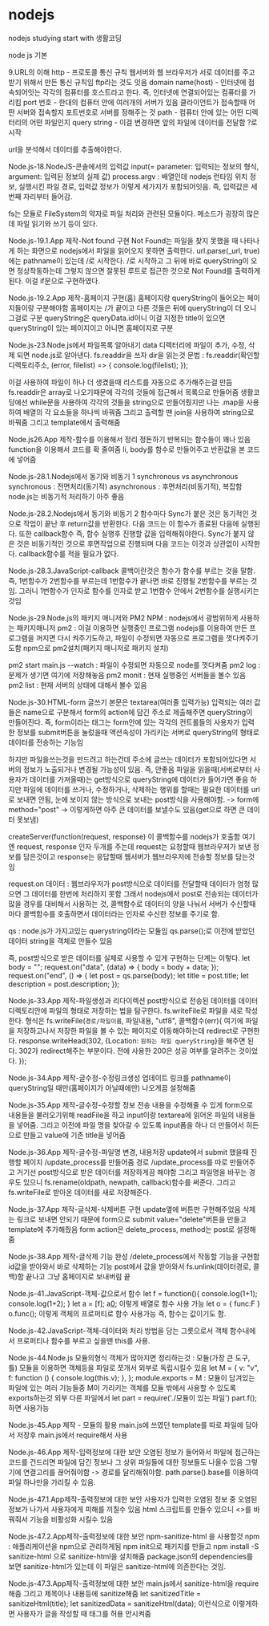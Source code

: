 # nodejs
nodejs studying start with 생활코딩

node js 기본

9.URL의 이해
http - 프로토콜 통신 규칙 웹서버와 웹 브라우저가 서로 데이터를 주고받기 위해서 만든 통신 규칙임
ftp라는 것도 잇음 
domain name(host) -  인터넷에 접속되어잇는 각각의 컴퓨터를 호스트라고 한다. 즉, 인터넷에 연결되어있는 컴퓨터를 가리킴
port 번호 - 한대의 컴퓨터 안에 여러개의 서버가 있음 클라이언트가 접속할때 어떤 서버와 접속할지 포트번호로 서버를 정해주는 것
path - 컴퓨터 안에 있는 어떤 디렉터리의 어떤 파일인지
query string - 이걸 변경하면 앞의 파일에 데이터를 전달함 ?로 시작

url을 분석해서 데이터를 추출해야한다. 

Node.js-18.NodeJS-콘솔에서의 입력값
input(= parameter: 입력되는 정보의 형식, argument: 입력된 정보의 실제 값)
process.argv : 배열인데 nodejs 런타임 위치 정보, 실행시킨 파일 경로, 입력값 정보가 이렇게 세가지가 포함되어잇음. 즉, 입력값은 세번째 자리부터 들어감.

fs는 모듈로 FileSystem의 약자로 파일 처리와 관련된 모듈이다. 메소드가 굉장히 많은데 파일 읽기와 쓰기 등이 있다.

Node.js-19.1.App 제작-Not found 구현
Not Found는 파일을 찾지 못했을 때 나타나게 하는 화면으로 nodejs에서 파일을 읽어오지 못하면 출력한다.
url.parse(_url, true)에는 pathname이 있는데 /로 시작한다. /로 시작하고 그 뒤에 바로 queryString이 오면 정상작동하는데
그렇지 않으면 잘못된 루트로 접근한 것으로 Not Found를 출력하게된다. 
이걸 if문으로 구현하였다.

Node.js-19.2.App 제작-홈페이지 구현(홈)
홈페이지랑 queryString이 들어오는 페이지들이랑 구분해야함
홈페이지는 /가 끝이고 다른 것들은 뒤에 queryString이 더 오니
그걸로 구분 
queryString은 queryData.id이니 이걸 지정한 title이 있으면 queryString이 있는 페이지이고
아니면 홈페이지로 구분

Node.js-23.Node.js에서 파일목록 알아내기
data 디렉터리에 파일이 추가, 수정, 삭제 되면 node.js로 알아낸다.
fs.readdir을 쓰자 dir을 읽는것
문법 : fs.readdir(확인할 디렉토리주소, (error, filelist) => {
console.log(filelist);
});

이걸 사용하여 파일이 하나 더 생겼을때 리스트를 자동으로 추가해주는걸 만듬
fs.readdir은 array로 나오기때문에 각각의 것들에 접근해서 목록으로 만들어줌
생활코딩에선 while문을 사용하여 각각의 것들을 string으로 만들어줬지만
나는 .map을 사용하여 배열의 각 요소들을 하나씩 바꿔줌 그리고 출력할 땐 join을 사용하여 string으로 바꿔줌
그리고 template에서 출력해줌

Node.js26.App 제작-함수를 이용해서 정리 정돈하기
반복되는 함수들이 꽤나 있음
function을 이용해서 코드를 확 줄여줌
li, body를 함수로 만들어주고 반환값을 본 코드에 넣어줌 

Node.js-28.1.Nodejs에서 동기와 비동기 1
synchronous vs asynchronous
synchronous : 전면처리(동기적)
asynchronous : 후면처리(비동기적), 복잡함
node.js는 비동기적 처리하기 아주 좋음 

Node.js-28.2.Nodejs에서 동기와 비동기 2
함수마다 Sync가 붙은 것은 동기적인 것으로 작업이 끝난 후 return값을 반환한다. 다음 코드는 이 함수가 종료된 다음에 실행된다. 또한 callback함수 즉, 함수 실행후 진행할 값을 입력해줘야한다. 
Sync가 붙지 않은 것은 비동기적인 것으로 후면작업으로 진행되며 다음 코드는 이것과 상관없이 시작한다. callback함수를 적을 필요가 없다.

Node.js-28.3.JavaScript-callback
콜백이란것은 함수가 함수를 부르는 것을 말함. 즉, 1번함수가 2번함수를 부르는데 1번함수가 끝나면 바로 진행될 2번함수를 부르는 것임.
그러니 1번함수가 인자로 함수를 인자로 받고 1번함수 안에서 2번함수를 실행시키는 것임

Node.js-29.Node.js의 패키지 매니저와 PM2
NPM : nodejs에서 광범위하게 사용하는 패키지매니저
pm2 : 이걸 이용하면 실행중인 프로그램 nodejs를 이용하여 만든 프로그램을 꺼지면 다시 켜주기도하고, 파일이 수정되면 자동으로 프로그램을 껏다켜주기도함
npm으로 pm2설치(패키지 매니저로  패키지 설치)

pm2 start main.js --watch : 파일이 수정되면 자동으로 node를 껏다켜줌
pm2 log : 문제가 생기면 여기에 저장해놓음
pm2 monit : 현재 실행중인 서버들을 볼수 있음
pm2 list : 현재 서버의 상태에 대해서 볼수 있음

Node.js-30.HTML-form
글쓰기 본문은 textarea(여러줄 입력가능)
입력되는 여러 값들은 name으로 구분해서 
form의 action에 담긴 주소로 제출해주면 queryString이 만들어진다.
즉, form이라는 태그는 form안에 있는 각각의 컨트롤들의 사용자가 입력한 정보를
submit버튼을 눌렀을때 액션속성이 가리키는 서버로 queryString의 형태로 데이터를 전송하는 기능임

하지만 파일을쓰는것을 만드려고 하는건데 주소에 글쓰는 데이터가 포함되어있다면 서버의 정보가 노출되거나 변경될 가능성이 있음. 즉, 안좋음
파일을 읽을때(서버로부터 사용자가 데이터를 가져올때)는 get방식으로 queryString에 데이터가 들어가면 좋음
하지만 파일에 데이터를 쓰거나, 수정하거나, 삭제하는 행위를 할때는 필요한 데이터를 url로 보내면 안됨, 눈에 보이지 않는 방식으로 보내는
post방식을 사용해야함. -> form에 method="post" -> 이렇게하면 아주 큰 데이터를 보낼수도 있음(get으로 하면 큰 데이터 못보냄)

createServer(function(request, response) 이 콜백함수를 nodejs가 호출함
여기엔 request, response 인자 두개를 주는데
request는 요청할때 웹브라우저가 보낸 정보를 담은것이고
response는 응답할때 웹서버가 웹브라우저에 전송할 정보를 담는것임

request.on 데이터 : 웹브라우저가 post방식으로 데이터를 전달할때  데이터가 엄청 많으면 그 데이터를 한번에 처리하지 못함
그래서 nodejs에서 post로 전송되는 데이터가 많을 경우를 대비해서 사용하는 것, 
콜백함수로 데이터의 양을 나눠서 서버가 수신할때 마다 콜백함수를 호출하면서 데이터라는 인자로 수신한 정보를 주기로 함.

qs : node.js가 가지고있는 querystring이라는 모듈임
qs.parse();로 이전에 받았던 데이터 string을 객체로 만들수 있음

즉, post방식으로 받은 데이터를 실제로 사용할 수 있게 구현하는 단계는 이렇다.
let body = "";
    request.on("data", (data) => {
      body = body + data;
    });
    request.on("end", () => {
      let post = qs.parse(body);
      let title = post.title;
      let description = post.description;
    });

Node.js-33.App 제작-파일생성과 리다이렉션
post방식으로 전송된 데이터를 데이터 디렉토리안에 파일의 형태로 저장하는 법을 탐구한다.
fs.writeFile로 파일을 새로 작성한다. 형식은 fs.writeFile(`경로/파일이름`, 파일내용, "utf8", 콜백함수(err){
여기에 파일을 저장하고나서 저장한 파일을 볼 수 있는 페이지로 이동해야하는데 redirect로 구현한다. 
response.writeHead(302, {Location: `원하는 파일 queryString`}을 해주면 된다. 302가 redirect해주는 부분이다. 전에 사용한 200은 성공 여부를 알려주는 것이었다.
});

Node.js-34.App 제작-글수정-수정링크생성
업데이트 링크를 pathname이 queryString일 때만(홈페이지가 아닐때에만) 나오게끔 설정해줌

Node.js-35.App 제작-글수정-수정할 정보 전송
내용을 수정해줄 수 있게 form으로 내용들을 불러오기위해 readFile을 하고 input이랑 textarea에 읽어온 파일의 내용들을 넣어줌.
그리고 이전에 파일 명을 찾아갈 수 있도록 input폼을 하나 더 만들어서 히든으로 만들고 value에 기존 title을 넣어줌

Node.js-36.App 제작-글수정-파일명 변경, 내용저장
update에서 submit 했을때 진행할 페이지 /update_process를 만들어줌
경로 /update_process를 따로 만들어주고 거기선 post방식으로 받은 데이터를 저장하게끔 해야함
그리고 파일명을 바꾸는 경우도 있으니 fs.rename(oldpath, newpath, callback)함수를 써준다.
그리고 fs.writeFile로 받아온 데이터를 새로 저장해준다.

Node.js-37.App 제작-글삭제-삭제버튼 구현
update옆에 버튼만 구현해주었음 삭제는 링크로 보내면 안되기 때문에 form으로 submit value="delete"버튼을 만들고 
template에 추가해줬음 form action은 delete_process, method는 post로 설정해줌

Node.js-38.App 제작-글삭제 기능 완성
/delete_process에서 작동할 기능을 구현함
id값을 받아와서 바로 삭제하는 기능
post에서 값을 받아와서 fs.unlink(데이터경로, 콜백)함
끝나고 그냥 홈페이지로 보내버림 끝

Node.js-41.JavaScript-객체-값으로서 함수
let f = function(){
console.log(1+1);
console.log(1+2);
}
let a = [f];
a[0](); 
이렇게 배열로 함수 사용 가능
let o = {
func:F
}
o.func();
이렇게 객체의 프로퍼티로 함수 사용가능 
즉, 함수는 값이기도 함.

Node.js-42.JavaScript-객체-데이터와 처리 방법을 담는 그릇으로서 객체
함수내에서 프로퍼티나 함수를 부르고 싶을땐 this를 사용.

Node.js-44.Node.js 모듈의형식
객체가 많아지면 정리하는것 : 모듈(가장 큰 도구, 틀)
모듈을 이용하면 객체등을 파일로 쪼개서 외부로 독립시킬수 있음
let M = {
  v: "v",
  f: function () {
    console.log(this.v);
  },
};
module.exports = M : 모듈이 담겨있는 파일에 있는 여러 기능들중 M이 가리키는 객체를 모듈 밖에서 사용할 수 있도록 exports하는것
외부 다른 파일에서 let part = require('./모듈이 있는 파일') 
part.f();하면 사용가능

Node.js-45.App 제작 - 모듈의 활용
main.js에 쓰였던 template를 따로 파일에 담아서 저장후 main.js에서 require해서 사용

Node.js-46.App 제작-입력정보에 대한 보안
오염된 정보가 들어와서 파일에 접근하는 코드를 건드리면 파일에 담긴 정보나 그 상위 파일들에 대한 정보들도 나올수 있음
그렇기에 연결고리를 끊어줘야함 -> 경로를 달리해줘야함.
path.parse().base를 이용하여 파일 하나만을 가리킬 수 있음.

Node.js-47.1.App제작-출력정보에 대한 보안
사용자가 입력한 오염된 정보 중 오염된 정보가 나가서 사용자에게 피해를 끼칠수 있음
html 스크립트를 만들수 있으니 <>를 바꿔줘서 기능을 비활성화 시킬수 있음

Node.js-47.2.App제작-출력정보에 대한 보안
npm-sanitize-html 을 사용할것
npm : 애플리케이션을 npm으로 관리하게됨
npm init으로 패키지를 만들고
npm install -S sanitize-html 으로 sanitize-html을 설치해줌
package.json의 dependencies를 보면 sanitize-html가 있는데
이 파일은 sanitize-html에 의존한다는 것임.

Node.js-47.3.App제작-출력정보에 대한 보안
main.js에서 sanitize-html을 require해줌
그리고 제목이나 내용등에 sanitize해줌
let sanitizedTitle = sanitizeHtml(title);
let sanitizedData = sanitizeHtml(data);
이런식으로 이렇게하면 사용자가 글을 작성할 때 태그를 허용 안시켜줌
